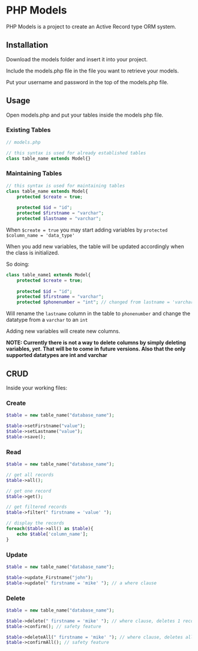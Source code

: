# PHP Models

PHP Models is a project to create an Active Record type ORM system.

## Installation
Download the models folder and insert it into your project.

Include the models.php file in the file you want to retrieve your models.

Put your username and password in the top of the models.php file.

## Usage

Open models.php and put your tables inside the models php file.
### Existing Tables
```php
// models.php

// this syntax is used for already established tables
class table_name extends Model{}
```

### Maintaining Tables
```php
// this syntax is used for maintaining tables
class table_name extends Model{
    protected $create = true;
    
    protected $id = "id";
    protected $firstname = "varchar";
    protected $lastname = "varchar";
```
When `$create = true` you may start adding variables by `protected $column_name = 'data_type'`

When you add new variables, the table will be updated accordingly when the class is initialized.

So doing:
```php
class table_name1 extends Model{
    protected $create = true;
    
    protected $id = "id";
    protected $firstname = "varchar";
    protected $phonenumber = "int"; // changed from lastname = 'varchar'
```
Will rename the `lastname` column in the table to `phonenumber` and change the datatype from a `varchar` to an `int` 

Adding new variables will create new columns.

**NOTE: Currently there is not a way to delete columns by simply deleting variables, _yet_. That will be to come in future versions. Also that the only supported datatypes are int and varchar**

## CRUD
Inside your working files:

### Create
```php
$table = new table_name("database_name");

$table->setFirstname("value");
$table->setLastname("value");
$table->save();
```

### Read

```php
$table = new table_name("database_name");

// get all records
$table->all();

// get one record
$table->get();

// get filtered records
$table->filter(" firstname = 'value' ");

// display the records
foreach($table->all() as $table){
    echo $table['column_name'];
}
```

### Update
```php
$table = new table_name("database_name");

$table->update_Firstname("john");
$table->update(" firstname = 'mike' "); // a where clause
```

### Delete
```php
$table = new table_name("database_name");

$table->delete(" firstname = 'mike' "); // where clause, deletes 1 record
$table->confirm(); // safety feature

$table->deleteAll(" firstname = 'mike' "); // where clause, deletes all record
$table->confirmAll(); // safety feature
```
